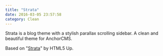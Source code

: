 ```yaml
---
title: "Strata"
date: 2016-03-05 23:57:58
category: Clean
---
```


Strata is a blog theme with a stylish parallax scrolling sidebar. A clean and beautiful theme for AnchorCMS.

Based on "[Strata](http://html5up.net/strata)" by HTML5 Up.
